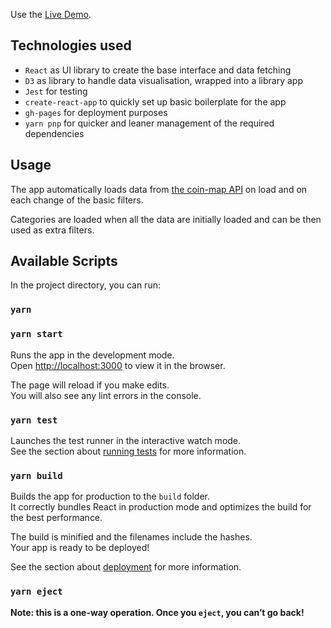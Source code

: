 Use the [Live Demo](https://GiacomoSorbi.github.io/coin-map/).

## Technologies used

- `React` as UI library to create the base interface and data fetching
- `D3` as library to handle data visualisation, wrapped into a library app
- `Jest` for testing
- `create-react-app` to quickly set up basic boilerplate for the app
- `gh-pages` for deployment purposes
- `yarn pnp` for quicker and leaner management of the required dependencies

## Usage

The app automatically loads data from [the coin-map API](https://coinmap.org/api/) on load and on each change of the basic filters.

Categories are loaded when all the data are initially loaded and can be then used as extra filters.

## Available Scripts

In the project directory, you can run:

### `yarn`

### `yarn start`

Runs the app in the development mode.<br>
Open [http://localhost:3000](http://localhost:3000) to view it in the browser.

The page will reload if you make edits.<br>
You will also see any lint errors in the console.

### `yarn test`

Launches the test runner in the interactive watch mode.<br>
See the section about [running tests](https://facebook.github.io/create-react-app/docs/running-tests) for more information.

### `yarn build`

Builds the app for production to the `build` folder.<br>
It correctly bundles React in production mode and optimizes the build for the best performance.

The build is minified and the filenames include the hashes.<br>
Your app is ready to be deployed!

See the section about [deployment](https://facebook.github.io/create-react-app/docs/deployment) for more information.

### `yarn eject`

**Note: this is a one-way operation. Once you `eject`, you can’t go back!**
